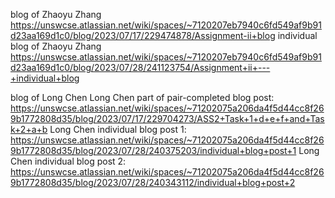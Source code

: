 blog of Zhaoyu Zhang
https://unswcse.atlassian.net/wiki/spaces/~7120207eb7940c6fd549af9b91d23aa169d1c0/blog/2023/07/17/229474878/Assignment-ii+blog
individual blog of Zhaoyu Zhang
https://unswcse.atlassian.net/wiki/spaces/~7120207eb7940c6fd549af9b91d23aa169d1c0/blog/2023/07/28/241123754/Assignment+ii+---+individual+blog

blog of Long Chen
Long Chen part of pair-completed blog post:  
https://unswcse.atlassian.net/wiki/spaces/~71202075a206da4f5d44cc8f269b1772808d35/blog/2023/07/17/229704273/ASS2+Task+1+d+e+f+and+Task+2+a+b
Long Chen individual blog post 1: 
https://unswcse.atlassian.net/wiki/spaces/~71202075a206da4f5d44cc8f269b1772808d35/blog/2023/07/28/240375203/individual+blog+post+1
Long Chen individual blog post 2: 
https://unswcse.atlassian.net/wiki/spaces/~71202075a206da4f5d44cc8f269b1772808d35/blog/2023/07/28/240343112/individual+blog+post+2
